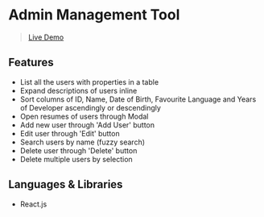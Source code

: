 # Admin Management Tool

> [Live Demo](https://candidate-admin.now.sh)

## Features
* List all the users with properties in a table
* Expand descriptions of users inline
* Sort columns of ID, Name, Date of Birth, Favourite Language and Years of Developer ascendingly or descendingly
* Open resumes of users through Modal
* Add new user through 'Add User' button
* Edit user through 'Edit' button
* Search users by name (fuzzy search)
* Delete user through 'Delete' button
* Delete multiple users by selection


## Languages & Libraries 
* React.js


